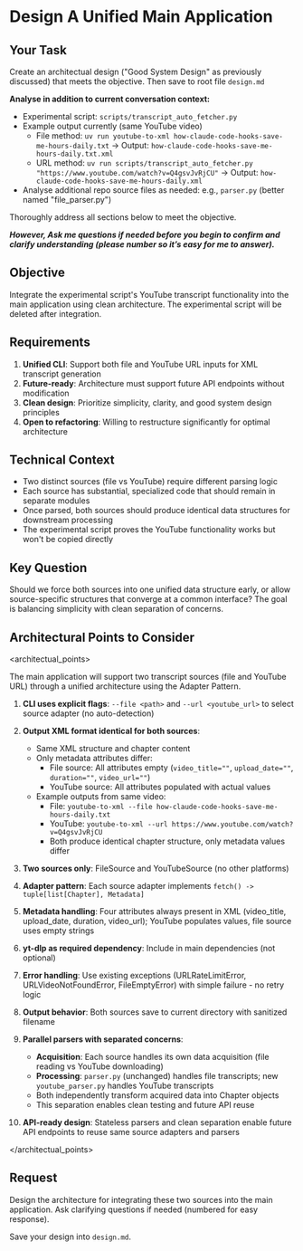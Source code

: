 # Design A Unified Main Application

## Your Task
Create an architectual design ("Good System Design" as previously discussed) that meets the objective. Then save to root file `design.md`

**Analyse in addition to current conversation context:**
- Experimental script: `scripts/transcript_auto_fetcher.py`
- Example output currently (same YouTube video)
   - File method: `uv run youtube-to-xml how-claude-code-hooks-save-me-hours-daily.txt` → Output: `how-claude-code-hooks-save-me-hours-daily.txt.xml`
   - URL method: `uv run scripts/transcript_auto_fetcher.py "https://www.youtube.com/watch?v=Q4gsvJvRjCU"` → Output: `how-claude-code-hooks-save-me-hours-daily.xml`
- Analyse additional repo source files as needed: e.g., `parser.py` (better named "file_parser.py")

Thoroughly address all sections below to meet the objective.

***However, Ask me questions if needed before you begin to confirm and clarify understanding (please number so it’s easy for me to answer).***

## Objective
Integrate the experimental script's YouTube transcript functionality into the main application using clean architecture. The experimental script will be deleted after integration.

## Requirements
1. **Unified CLI**: Support both file and YouTube URL inputs for XML transcript generation
2. **Future-ready**: Architecture must support future API endpoints without modification
3. **Clean design**: Prioritize simplicity, clarity, and good system design principles
4. **Open to refactoring**: Willing to restructure significantly for optimal architecture

## Technical Context
- Two distinct sources (file vs YouTube) require different parsing logic
- Each source has substantial, specialized code that should remain in separate modules  
- Once parsed, both sources should produce identical data structures for downstream processing
- The experimental script proves the YouTube functionality works but won't be copied directly

## Key Question
Should we force both sources into one unified data structure early, or allow source-specific structures that converge at a common interface? The goal is balancing simplicity with clean separation of concerns.

## Architectural Points to Consider

<architectual_points>

The main application will support two transcript sources (file and YouTube URL) through a unified architecture using the Adapter Pattern.

1. **CLI uses explicit flags**: `--file <path>` and `--url <youtube_url>` to select source adapter (no auto-detection)

2. **Output XML format identical for both sources**:
   - Same XML structure and chapter content  
   - Only metadata attributes differ:
     - File source: All attributes empty (`video_title=""`, `upload_date=""`, `duration=""`, `video_url=""`)
     - YouTube source: All attributes populated with actual values
   - Example outputs from same video:
     - File: `youtube-to-xml --file how-claude-code-hooks-save-me-hours-daily.txt`
     - YouTube: `youtube-to-xml --url https://www.youtube.com/watch?v=Q4gsvJvRjCU`
     - Both produce identical chapter structure, only metadata values differ

3. **Two sources only**: FileSource and YouTubeSource (no other platforms)

4. **Adapter pattern**: Each source adapter implements `fetch() -> tuple[list[Chapter], Metadata]`

5. **Metadata handling**: Four attributes always present in XML (video_title, upload_date, duration, video_url); YouTube populates values, file source uses empty strings

6. **yt-dlp as required dependency**: Include in main dependencies (not optional)

7. **Error handling**: Use existing exceptions (URLRateLimitError, URLVideoNotFoundError, FileEmptyError) with simple failure - no retry logic

8. **Output behavior**: Both sources save to current directory with sanitized filename

9. **Parallel parsers with separated concerns**: 
   - **Acquisition**: Each source handles its own data acquisition (file reading vs YouTube downloading)
   - **Processing**: `parser.py` (unchanged) handles file transcripts; new `youtube_parser.py` handles YouTube transcripts
   - Both independently transform acquired data into Chapter objects
   - This separation enables clean testing and future API reuse

10. **API-ready design**: Stateless parsers and clean separation enable future API endpoints to reuse same source adapters and parsers

</architectual_points>

## Request
Design the architecture for integrating these two sources into the main application. Ask clarifying questions if needed (numbered for easy response).

Save your design into `design.md`.